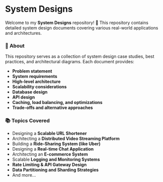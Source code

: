 # System Designs
Welcome to my **System Designs** repository! 🚀 This repository contains detailed system design documents covering various real-world applications and architectures.

### 📌 **About**
This repository serves as a collection of system design case studies, best practices, and architectural diagrams. Each document provides:
- **Problem statement**
- **System requirements**
- **High-level architecture**
- **Scalability considerations**
- **Database design**
- **API design**
- **Caching, load balancing, and optimizations**
- **Trade-offs and alternative approaches**

### 📚 **Topics Covered**
- Designing a **Scalable URL Shortener**
- Architecting a **Distributed Video Streaming Platform**
- Building a **Ride-Sharing System (like Uber)**
- Designing a **Real-time Chat Application**
- Architecting an **E-commerce System**
- Scalable **Logging and Monitoring Systems**
- **Rate Limiting & API Gateway Design**
- **Data Partitioning and Sharding Strategies**
- And more...
